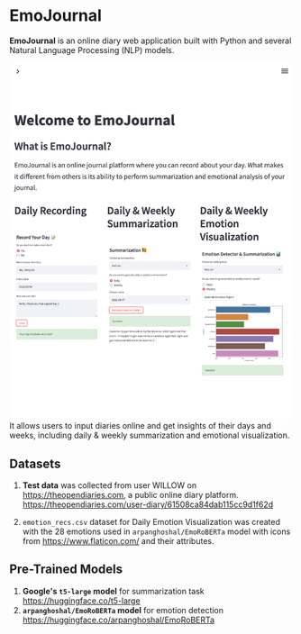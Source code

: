 # EmoJournal
**EmoJournal** is an online diary web application built with Python and several Natural Language Processing (NLP) models. 

![image](demo_img/new_home.png)
It allows users to input diaries online and get insights of their days and weeks, including daily & weekly summarization and emotional visualization.

## Datasets
1) **Test data** was collected from user WILLOW on https://theopendiaries.com, a public online diary platform.
https://theopendiaries.com/user-diary/61508ca84dab115cc9d1f62d

2) ```emotion_recs.csv``` dataset for Daily Emotion Visualization was created with the 28 emotions used in ```arpanghoshal/EmoRoBERTa``` model with icons from https://www.flaticon.com/ and their attributes.
## Pre-Trained Models

1) **Google's ```t5-large``` model** for summarization task
https://huggingface.co/t5-large
2) **```arpanghoshal/EmoRoBERTa``` model** for emotion detection
https://huggingface.co/arpanghoshal/EmoRoBERTa
